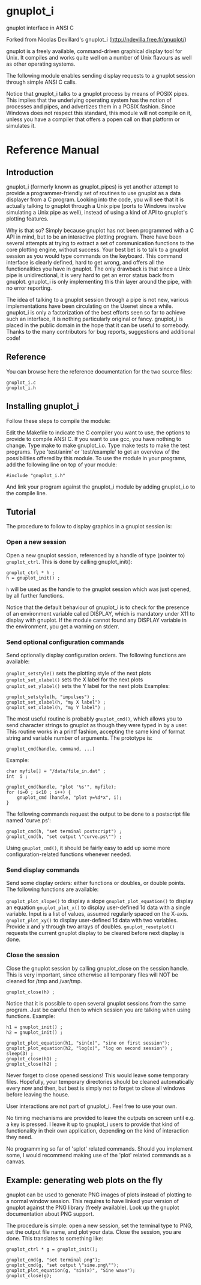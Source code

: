 # gnuplot_i
gnuplot interface in ANSI C

Forked from Nicolas Devillard's gnuplot_i (http://ndevilla.free.fr/gnuplot/)

gnuplot is a freely available, command-driven graphical display tool for Unix. It compiles and works quite well on a number of Unix flavours as well as other operating systems.

The following module enables sending display requests to a gnuplot session through simple ANSI C calls.

Notice that gnuplot_i talks to a gnuplot process by means of POSIX pipes. This implies that the underlying operating system has the notion of processes and pipes, and advertizes them in a POSIX fashion. Since Windows does not respect this standard, this module will not compile on it, unless you have a compiler that offers a popen call on that platform or simulates it.

# Reference Manual
## Introduction
gnuplot_i (formerly known as gnuplot_pipes) is yet another attempt to provide a programmer-friendly set of routines to use gnuplot as a data displayer from a C program. Looking into the code, you will see that it is actually talking to gnuplot through a Unix pipe (ports to Windows involve simulating a Unix pipe as well), instead of using a kind of API to gnuplot's plotting features.

Why is that so? Simply because gnuplot has not been programmed with a C API in mind, but to be an interactive plotting program. There have been several attempts at trying to extract a set of communication functions to the core plotting engine, without success. Your best bet is to talk to a gnuplot session as you would type commands on the keyboard. This command interface is clearly defined, hard to get wrong, and offers all the functionalities you have in gnuplot. The only drawback is that since a Unix pipe is unidirectional, it is very hard to get an error status back from gnuplot. gnuplot_i is only implementing this thin layer around the pipe, with no error reporting.

The idea of talking to a gnuplot session through a pipe is not new, various implementations have been circulating on the Usenet since a while. gnuplot_i is only a factorization of the best efforts seen so far to achieve such an interface, it is nothing particularly original or fancy. gnuplot_i is placed in the public domain in the hope that it can be useful to somebody. Thanks to the many contributors for bug reports, suggestions and additional code!

## Reference
You can browse here the reference documentation for the two source files:

    gnuplot_i.c
    gnuplot_i.h

## Installing gnuplot_i
Follow these steps to compile the module:

Edit the Makefile to indicate the C compiler you want to use, the options to provide to compile ANSI C. If you want to use gcc, you have nothing to change.
Type make to make gnuplot_i.o.
Type make tests to make the test programs.
Type 'test/anim' or 'test/example' to get an overview of the possibilities offered by this module.
To use the module in your programs, add the following line on top of your module:
    
    #include "gnuplot_i.h"
And link your program against the gnuplot_i module by adding gnuplot_i.o to the compile line.

## Tutorial
The procedure to follow to display graphics in a gnuplot session is:

### Open a new session
Open a new gnuplot session, referenced by a handle of type (pointer to) `gnuplot_ctrl`. This is done by calling gnuplot_init():

    gnuplot_ctrl * h ;
    h = gnuplot_init() ;
`h` will be used as the handle to the gnuplot session which was just opened, by all further functions.

Notice that the default behaviour of gnuplot_i is to check for the presence of an environment variable called DISPLAY, which is mandatory under X11 to display with gnuplot. If the module cannot found any DISPLAY variable in the environment, you get a warning on stderr.

### Send optional configuration commands
Send optionally display configuration orders. The following functions are available:

`gnuplot_setstyle()` sets the plotting style of the next plots
`gnuplot_set_xlabel()` sets the X label for the next plots
`gnuplot_set_ylabel()` sets the Y label for the next plots
Examples:

    gnuplot_setstyle(h, "impulses") ;
    gnuplot_set_xlabel(h, "my X label") ;
    gnuplot_set_xlabel(h, "my Y label") ;
The most useful routine is probably `gnuplot_cmd()`, which allows you to send character strings to gnuplot as though they were typed in by a user. This routine works in a printf fashion, accepting the same kind of format string and variable number of arguments. The prototype is:

    gnuplot_cmd(handle, command, ...)
Example:

    char myfile[] = "/data/file_in.dat" ;
    int  i ;
    
    gnuplot_cmd(handle, "plot '%s'", myfile);
    for (i=0 ; i<10 ; i++) {
        gnuplot_cmd (handle, "plot y=%d*x", i);
    }
The following commands request the output to be done to a postscript file named 'curve.ps':

    gnuplot_cmd(h, "set terminal postscript") ;
    gnuplot_cmd(h, "set output \"curve.ps\"") ;
Using `gnuplot_cmd()`, it should be fairly easy to add up some more configuration-related functions whenever needed.

### Send display commands
Send some display orders: either functions or doubles, or double points. The following functions are available:

`gnuplot_plot_slope()` to display a slope
`gnuplot_plot_equation()` to display an equation
`gnuplot_plot_x()` to display user-defined 1d data with a single variable. Input is a list of values, assumed regularly spaced on the X-axis.
`gnuplot_plot_xy()` to display user-defined 1d data with two variables. Provide x and y through two arrays of doubles.
`gnuplot_resetplot()` requests the current gnuplot display to be cleared before next display is done.

### Close the session
Close the gnuplot session by calling gnuplot_close on the session handle. This is very important, since otherwise all temporary files will NOT be cleaned for /tmp and /var/tmp.

    gnuplot_close(h) ;
Notice that it is possible to open several gnuplot sessions from the same program. Just be careful then to which session you are talking when using functions. Example:

    h1 = gnuplot_init() ;
    h2 = gnuplot_init() ;

    gnuplot_plot_equation(h1, "sin(x)", "sine on first session");
    gnuplot_plot_equation(h2, "log(x)", "log on second session") ;
    sleep(3) ;
    gnuplot_close(h1) ;
    gnuplot_close(h2) ;
Never forget to close opened sessions! This would leave some temporary files. Hopefully, your temporary directories should be cleaned automatically every now and then, but best is simply not to forget to close all windows before leaving the house.

User interactions are not part of gnuplot_i. Feel free to use your own.

No timing mechanisms are provided to leave the outputs on screen until e.g. a key is pressed. I leave it up to gnuplot_i users to provide that kind of functionality in their own application, depending on the kind of interaction they need.

No programming so far of 'splot' related commands. Should you implement some, I would recommend making use of the 'plot' related commands as a canvas.

## Example: generating web plots on the fly
gnuplot can be used to generate PNG images of plots instead of plotting to a normal window session. This requires to have linked your version of gnuplot against the PNG library (freely available). Look up the gnuplot documentation about PNG support.

The procedure is simple: open a new session, set the terminal type to PNG, set the output file name, and plot your data. Close the session, you are done. This translates to something like:

    gnuplot_ctrl * g = gnuplot_init();

    gnuplot_cmd(g, "set terminal png");
    gnuplot_cmd(g, "set output \"sine.png\"");
    gnuplot_plot_equation(g, "sin(x)", "Sine wave");
    gnuplot_close(g);

